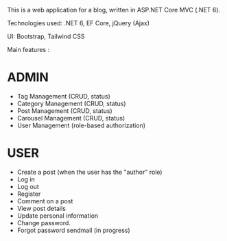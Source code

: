 This is a web application for a blog, written in ASP.NET Core MVC (.NET 6).

Technologies used: .NET 6, EF Core, jQuery (Ajax)

UI: Bootstrap, Tailwind CSS


Main features :
<h1>ADMIN</h1>

- Tag Management (CRUD, status)
- Category Management (CRUD, status)
- Post Management (CRUD, status)
- Carousel Management (CRUD, status)
- User Management (role-based authorization)

<h1>USER</h1>

- Create a post (when the user has the "author" role)
- Log in
- Log out
- Register
- Comment on a post
- View post details
- Update personal information
- Change password.
- Forgot password sendmail (in progress)
